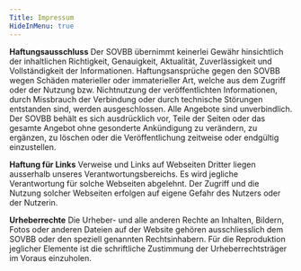 ```yaml
---
Title: Impressum
HideInMenu: true
---
```


**Haftungsausschluss**
Der SOVBB übernimmt keinerlei Gewähr hinsichtlich der inhaltlichen Richtigkeit, Genauigkeit, Aktualität, Zuverlässigkeit und Vollständigkeit der Informationen.
Haftungsansprüche gegen den SOVBB wegen Schäden materieller oder immaterieller Art, welche aus dem Zugriff oder der Nutzung bzw. Nichtnutzung der veröffentlichten Informationen, durch Missbrauch der Verbindung oder durch technische Störungen entstanden sind, werden ausgeschlossen.
Alle Angebote sind unverbindlich. Der SOVBB behält es sich ausdrücklich vor, Teile der Seiten oder das gesamte Angebot ohne gesonderte Ankündigung zu verändern, zu ergänzen, zu löschen oder die Veröffentlichung zeitweise oder endgültig einzustellen.

**Haftung für Links**
Verweise und Links auf Webseiten Dritter liegen ausserhalb unseres Verantwortungsbereichs. Es wird jegliche Verantwortung für solche Webseiten abgelehnt. Der Zugriff und die Nutzung solcher Webseiten erfolgen auf eigene Gefahr des Nutzers oder der Nutzerin.

**Urheberrechte**
Die Urheber- und alle anderen Rechte an Inhalten, Bildern, Fotos oder anderen Dateien auf der Website gehören ausschliesslich dem SOVBB oder den speziell genannten Rechtsinhabern. Für die Reproduktion jeglicher Elemente ist die schriftliche Zustimmung der Urheberrechtsträger im Voraus einzuholen.


